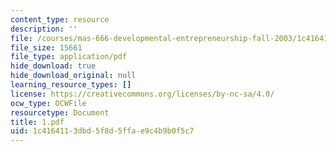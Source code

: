 ```yaml
---
content_type: resource
description: ''
file: /courses/mas-666-developmental-entrepreneurship-fall-2003/1c4164113dbd5f8d5ffae9c4b9b0f5c7_1.pdf
file_size: 15661
file_type: application/pdf
hide_download: true
hide_download_original: null
learning_resource_types: []
license: https://creativecommons.org/licenses/by-nc-sa/4.0/
ocw_type: OCWFile
resourcetype: Document
title: 1.pdf
uid: 1c416411-3dbd-5f8d-5ffa-e9c4b9b0f5c7
---
```

